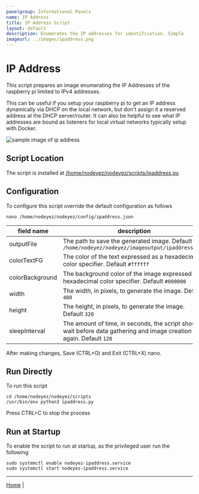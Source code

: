 ```yaml
---
panelgroup: Informational Panels
name: IP Address
title: IP Address Script
layout: default
description: Enumerates the IP addresses for identification. Simple
imageurl: ../images/ipaddress.png
---
```


# IP Address

This script prepares an image enumerating the IP Addresses of the raspberry pi
limited to IPv4 addresses.  

This can be useful if you setup your raspberry pi to get an IP address 
dynamically via DHCP on the local network, but don't assign it a reserved
address at the DHCP server/router.  It can also be helpful to see what IP
addresses are bound as listeners for local virtual networks typically setup
with Docker.

![sample image of ip address](../images/ipaddress.png)

## Script Location

The script is installed at
[/home/nodeyez/nodeyez/scripts/ipaddress.py](../scripts/ipaddress.py).

## Configuration

To configure this script override the default configuration as follows

```shell
nano /home/nodeyez/nodeyez/config/ipaddress.json
```

| field name | description |
| --- | --- |
| outputFile | The path to save the generated image. Default `/home/nodeyez/nodeyez/imageoutput/ipaddress.png` |
| colorTextFG | The color of the text expressed as a hexadecimal color specifier. Default `#ffffff` | 
| colorBackground | The background color of the image expressed as a hexadecimal color specifier. Default `#000000` |
| width | The width, in pixels, to generate the image. Default `480` |
| height | The height, in pixels, to generate the image. Default `320` |
| sleepInterval | The amount of time, in seconds, the script should wait before data gathering and image creation again. Default `120` |

After making changes, Save (CTRL+O) and Exit (CTRL+X) nano.

## Run Directly

To run this script

```shell
cd /home/nodeyez/nodeyez/scripts
/usr/bin/env python3 ipaddress.py
```

Press CTRL+C to stop the process

## Run at Startup

To enable the script to run at startup, as the privileged user run the following

```shell
sudo systemctl enable nodeyez-ipaddress.service
sudo systemctl start nodeyez-ipaddress.service
```

---

[Home](../) | 

